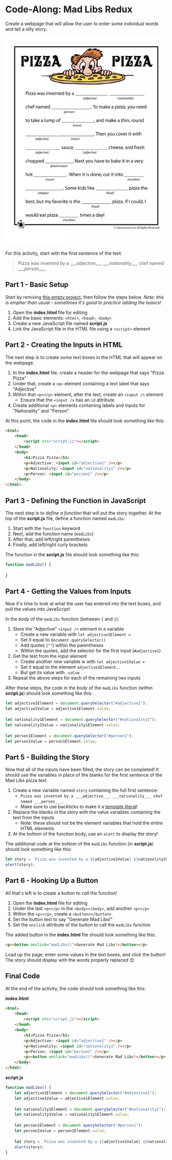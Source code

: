 # Code-Along: Mad Libs Redux
Create a webpage that will allow the user to enter some individual words and tell a silly story.

![](Assets/MadLibs.png)

For this activity, start with the first sentence of the text:

>Pizza was invented by a \_\_\__adjective_\_\_\_ \_\_\__nationality_\_\_\_ chef named \_\_\__person_\_\_\_.

## Part 1 - Basic Setup
Start by remixing [this empty project](https://glitch.com/edit/#!/remix/emptyweb101), then follow the steps below. _Note: this is emptier than usual - sometimes it's good to practice adding the basics!_

1. Open the **index.html** file for editing
1. Add the basic elements: `<html>`, `<head>`, `<body>`
1. Create a new JavaScript file named **script.js**
1. Link the JavaScript file in the HTML file using a `<script>` element

## Part 2 - Creating the Inputs in HTML
The next step is to create some text boxes in the HTML that will appear on the webpage.

1. In the **index.html** file, create a header for the webpage that says "Pizza Pizza"
1. Under that, create a `<p>` element containing a text label that says "Adjective"
1. Within that `<p></p>` element, after the text, create an `<input />` element
    - Ensure that the `<input />` has an `id` attribute
1. Create additional `<p>` elements containing labels and inputs for "Nationality" and "Person"

At this point, the code in the **index.html** file should look something like this:

```html
<html>
    <head>
        <script src="script.js"></script>
    </head>
    <body>
        <h1>Pizza Pizza</h1>
        <p>Adjective: <input id="adjective1" /></p>
        <p>Nationality: <input id="nationality1" /></p>
        <p>Person: <input id="person1" /></p>
    </body>
</html>
```

## Part 3 - Defining the Function in JavaScript
The next step is to _define a function_ that will put the story together. At the top of the **script.js** file, define a function named `madLibs`:

1. Start with the `function` keyword
1. Next, add the function name (`madLibs`)
1. After that, add left/right parentheses
1. Finally, add left/right curly brackets

The function in the **script.js** file should look something like this:

```js
function madLibs() {

}
```

## Part 4 - Getting the Values from Inputs
Now it's time to look at what the user has entered into the text boxes, and pull the values into JavaScript!

In the _body_ of the `madLibs` function (between `{` and `}`):

1. Store the "Adjective" `<input />` element in a variable
    - Create a new variable with `let adjective1Element = `
    - Set it equal to `document.querySelector()`
    - Add quotes (`""`) within the parentheses
    - Within the quotes, add the selector for the first input (`#adjective1`)
1. Get the text from the input element
    - Create another new variable w with `let adjective1Value = `
    - Set it equal to the element `adjective1Element`...
    - But get its value with `.value`
1. Repeat the above steps for each of the remaining two inputs

After these steps, the code in the _body_ of the `madLibs` function (within **script.js**) should look something like this:

```js
let adjective1Element = document.querySelector("#adjective1");
let adjective1Value = adjective1Element.value;

let nationality1Element = document.querySelector("#nationality1");
let nationality1Value = nationality1Element.value;

let person1Element = document.querySelector("#person1");
let person1Value = person1Element.value;
```

## Part 5 - Building the Story
Now that all of the inputs have been filled, the story can be completed! It should use the variables in place of the blanks for the first sentence of the Mad Libs pizza text.

1. Create a new variable named `story` containing the full first sentence:
    - `Pizza was invented by a ___adjective___ ___nationality___ chef named ___person___.`
    - Make sure to use backticks to make it a [template literal](https://www.w3schools.com/js/js_string_templates.asp)!
1. Replace the blanks in the story with the value variables containing the text from the inputs
    - Note: these should _not_ be the element variables that hold the entire HTML elements
1. At the bottom of the function body, use an `alert` to display the story!

The additional code at the bottom of the `madLibs` function (in **script.js**) should look something like this:

```js
let story = `Pizza was invented by a ${adjective1Value} ${nationality1Value} chef named ${person1Value}.`;
alert(story);
```

## Part 6 - Hooking Up a Button
All that's left is to create a button to _call_ the function!

1. Open the **index.html** file for editing
1. Under the last `<p></p>` in the `<body></body>`, add another `<p></p>`
1. Within the `<p></p>`, create a `<button></button>`
1. Set the button text to say "Generate Mad Libs!"
1. Set the `onclick` attribute of the button to call the `madLibs` function

The added button in the **index.html** file should look something like this:

```html
<p><button onclick="madLibs()">Generate Mad Libs!</button></p>
```

Load up the page, enter some values in the text boxes, and click the button! The story should display with the words properly replaced 😊

## Final Code
At the end of the activity, the code should look something like this:

**index.html**

```html
<html>
    <head>
        <script src="script.js"></script>
    </head>
    <body>
        <h1>Pizza Pizza</h1>
        <p>Adjective: <input id="adjective1" /></p>
        <p>Nationality: <input id="nationality1" /></p>
        <p>Person: <input id="person1" /></p>
        <p><button onclick="madLibs()">Generate Mad Libs!</button></p>
    </body>
</html>
```

**script.js**

```js
function madLibs() {
    let adjective1Element = document.querySelector("#adjective1");
    let adjective1Value = adjective1Element.value;
    
    let nationality1Element = document.querySelector("#nationality1");
    let nationality1Value = nationality1Element.value;

    let person1Element = document.querySelector("#person1");
    let person1Value = person1Element.value;

    let story = `Pizza was invented by a ${adjective1Value} ${nationality1Value} chef named ${person1Value}.`;
    alert(story);
}
```
